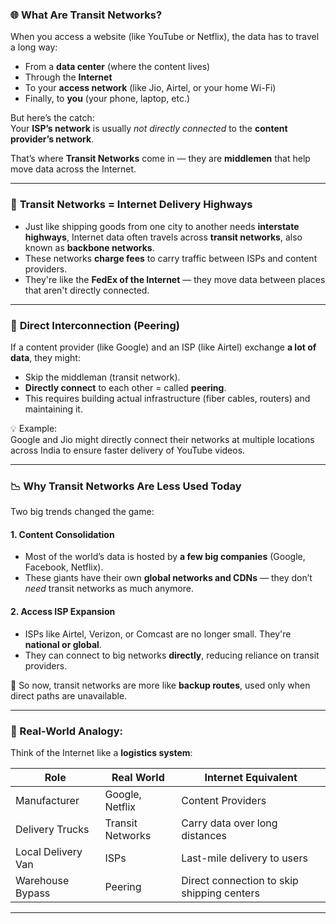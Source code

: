 ### 🌐 **What Are Transit Networks?**

When you access a website (like YouTube or Netflix), the data has to travel a long way:

- From a **data center** (where the content lives)
- Through the **Internet**
- To your **access network** (like Jio, Airtel, or your home Wi-Fi)
- Finally, to **you** (your phone, laptop, etc.)

But here’s the catch:  
Your **ISP’s network** is usually _not directly connected_ to the **content provider’s network**.

That’s where **Transit Networks** come in — they are **middlemen** that help move data across the Internet.

---

### 🚚 **Transit Networks = Internet Delivery Highways**

- Just like shipping goods from one city to another needs **interstate highways**, Internet data often travels across **transit networks**, also known as **backbone networks**.
- These networks **charge fees** to carry traffic between ISPs and content providers.
- They're like the **FedEx of the Internet** — they move data between places that aren't directly connected.

---

### 🤝 **Direct Interconnection (Peering)**

If a content provider (like Google) and an ISP (like Airtel) exchange **a lot of data**, they might:

- Skip the middleman (transit network).
- **Directly connect** to each other = called **peering**.
- This requires building actual infrastructure (fiber cables, routers) and maintaining it.

💡 Example:  
Google and Jio might directly connect their networks at multiple locations across India to ensure faster delivery of YouTube videos.

---

### 📉 Why Transit Networks Are Less Used Today

Two big trends changed the game:

#### 1. **Content Consolidation**

- Most of the world’s data is hosted by **a few big companies** (Google, Facebook, Netflix).
- These giants have their own **global networks and CDNs** — they don’t _need_ transit networks as much anymore.

#### 2. **Access ISP Expansion**

- ISPs like Airtel, Verizon, or Comcast are no longer small. They're **national or global**.
- They can connect to big networks **directly**, reducing reliance on transit providers.

📌 So now, transit networks are more like **backup routes**, used only when direct paths are unavailable.

---

### 🧠 Real-World Analogy:

Think of the Internet like a **logistics system**:

| Role               | Real World       | Internet Equivalent                        |
| ------------------ | ---------------- | ------------------------------------------ |
| Manufacturer       | Google, Netflix  | Content Providers                          |
| Delivery Trucks    | Transit Networks | Carry data over long distances             |
| Local Delivery Van | ISPs             | Last-mile delivery to users                |
| Warehouse Bypass   | Peering          | Direct connection to skip shipping centers |

---
